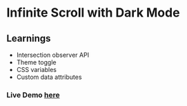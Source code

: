 # Infinite Scroll with Dark Mode

## Learnings
- Intersection observer API
- Theme toggle
- CSS variables
- Custom data attributes

### Live Demo [here](https://infinitescroll-hitesh.netlify.com/)
